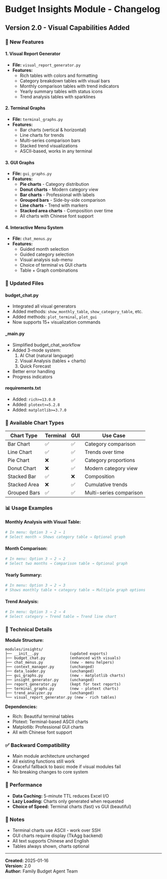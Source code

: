 # Budget Insights Module - Changelog

## Version 2.0 - Visual Capabilities Added

### 🎉 New Features

#### **1. Visual Report Generator**
- **File:** `visual_report_generator.py`
- **Features:**
  - Rich tables with colors and formatting
  - Category breakdown tables with visual bars
  - Monthly comparison tables with trend indicators
  - Yearly summary tables with status icons
  - Trend analysis tables with sparklines

#### **2. Terminal Graphs**
- **File:** `terminal_graphs.py`
- **Features:**
  - Bar charts (vertical & horizontal)
  - Line charts for trends
  - Multi-series comparison bars
  - Stacked trend visualizations
  - ASCII-based, works in any terminal

#### **3. GUI Graphs**
- **File:** `gui_graphs.py`
- **Features:**
  - **Pie charts** - Category distribution
  - **Donut charts** - Modern category view
  - **Bar charts** - Professional with labels
  - **Grouped bars** - Side-by-side comparison
  - **Line charts** - Trend with markers
  - **Stacked area charts** - Composition over time
  - All charts with Chinese font support

#### **4. Interactive Menu System**
- **File:** `chat_menus.py`
- **Features:**
  - Guided month selection
  - Guided category selection
  - Visual analysis sub-menu
  - Choice of terminal vs GUI charts
  - Table + Graph combinations

### 📝 Updated Files

#### **budget_chat.py**
- Integrated all visual generators
- Added methods: `show_monthly_table`, `show_category_table`, etc.
- Added methods: `plot_terminal`, `plot_gui`
- Now supports 15+ visualization commands

#### **_main.py**
- Simplified budget_chat_workflow
- Added 3-mode system:
  1. AI Chat (natural language)
  2. Visual Analysis (tables + charts)
  3. Quick Forecast
- Better error handling
- Progress indicators

#### **requirements.txt**
- Added: `rich>=13.0.0`
- Added: `plotext>=5.2.8`
- Added: `matplotlib>=3.7.0`

### 🎯 Available Chart Types

| Chart Type | Terminal | GUI | Use Case |
|------------|----------|-----|----------|
| Bar Chart | ✅ | ✅ | Category comparison |
| Line Chart | ✅ | ✅ | Trends over time |
| Pie Chart | ❌ | ✅ | Category proportions |
| Donut Chart | ❌ | ✅ | Modern category view |
| Stacked Bar | ✅ | ❌ | Composition |
| Stacked Area | ❌ | ✅ | Cumulative trends |
| Grouped Bars | ✅ | ✅ | Multi-series comparison |

### 📊 Usage Examples

#### **Monthly Analysis with Visual Table:**
```python
# In menu: Option 3 → 2 → 1
# Select month → Shows category table → Optional graph
```

#### **Month Comparison:**
```python
# In menu: Option 3 → 2 → 2
# Select two months → Comparison table → Optional graph
```

#### **Yearly Summary:**
```python
# In menu: Option 3 → 2 → 3
# Shows monthly table + category table → Multiple graph options
```

#### **Trend Analysis:**
```python
# In menu: Option 3 → 2 → 4
# Select category → Trend table → Trend line chart
```

### 🔧 Technical Details

**Module Structure:**
```
modules/insights/
├── __init__.py              (updated exports)
├── budget_chat.py           (enhanced with visuals)
├── chat_menus.py            (new - menu helpers)
├── context_manager.py       (unchanged)
├── data_loader.py           (unchanged)
├── gui_graphs.py            (new - matplotlib charts)
├── insight_generator.py     (unchanged)
├── report_generator.py      (kept for text reports)
├── terminal_graphs.py       (new - plotext charts)
├── trend_analyzer.py        (unchanged)
└── visual_report_generator.py (new - rich tables)
```

**Dependencies:**
- Rich: Beautiful terminal tables
- Plotext: Terminal-based ASCII charts
- Matplotlib: Professional GUI charts
- All with Chinese font support

### ✅ Backward Compatibility

- Main module architecture unchanged
- All existing functions still work
- Graceful fallback to basic mode if visual modules fail
- No breaking changes to core system

### 🚀 Performance

- **Data Caching:** 5-minute TTL reduces Excel I/O
- **Lazy Loading:** Charts only generated when requested
- **Choice of Speed:** Terminal charts (fast) vs GUI (beautiful)

### 📝 Notes

- Terminal charts use ASCII - work over SSH
- GUI charts require display (TkAgg backend)
- All text supports Chinese and English
- Tables always shown, charts optional

---

**Created:** 2025-01-16  
**Version:** 2.0  
**Author:** Family Budget Agent Team

